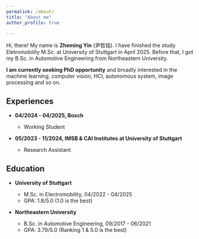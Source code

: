 ```yaml
---
permalink: /about/
title: "About me"
author_profile: true

---
```


Hi, there! My name is **Zheming Yin** (尹哲铭). I have finished the study Eletromobility M.Sc. at University of Stuttgart in April 2025. Before that, I got my B.Sc. in Automotive Engineering from Northeastern University.

**I am currently seeking PhD opportunity** and broadly interested in the machine learning, computer vision, HCI, autonomous system, image processing and so on.

## Experiences
- **04/2024 - 04/2025, Bosch**
	- Working Student

- **05/2023 - 11/2024, IMSB & CAI Institutes at University of Stuttgart**
	- Research Assistant


## Education
- **University of Stuttgart**
	- M.Sc. in Electromobility, 04/2022 - 04/2025
	- GPA: 1.8/5.0 (1.0 is the best)

- **Northeastern University**
	- B.Sc. in Automotive Engineering, 09/2017 - 06/2021
	- GPA: 3.79/5.0 (Ranking 1 & 5.0 is the best)
